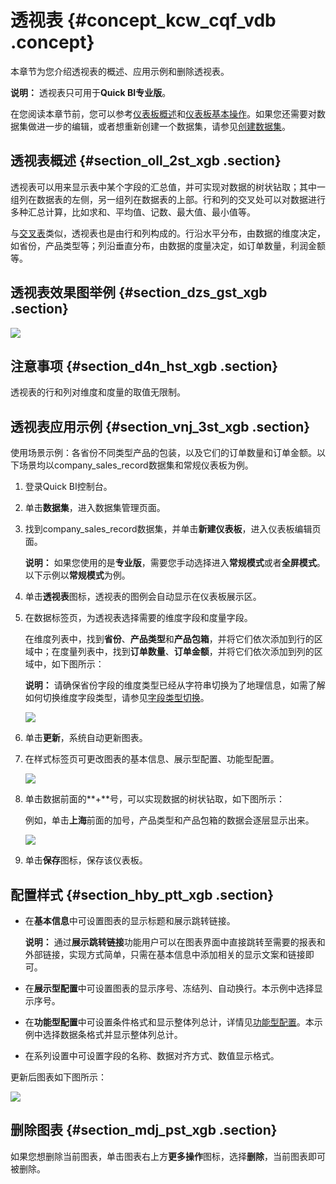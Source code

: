 # 透视表 {#concept_kcw_cqf_vdb .concept}

本章节为您介绍透视表的概述、应用示例和删除透视表。

**说明：** 透视表只可用于**Quick BI专业版**。

在您阅读本章节前，您可以参考[仪表板概述](intl.zh-CN/用户指南/仪表板制作/仪表板概述.md#)和[仪表板基本操作](intl.zh-CN/用户指南/仪表板制作/仪表板基本操作/仪表板基本操作概述.md#)。如果您还需要对数据集做进一步的编辑，或者想重新创建一个数据集，请参见[创建数据集](intl.zh-CN/用户指南/数据建模/管理数据集/创建数据集.md#)。

## 透视表概述 {#section_oll_2st_xgb .section}

透视表可以用来显示表中某个字段的汇总值，并可实现对数据的树状钻取；其中一组列在数据表的左侧，另一组列在数据表的上部。行和列的交叉处可以对数据进行多种汇总计算，比如求和、平均值、记数、最大值、最小值等。

与[交叉表](intl.zh-CN/用户指南/仪表板制作/仪表板图表制作/交叉表.md#)类似，透视表也是由行和列构成的。行沿水平分布，由数据的维度决定，如省份，产品类型等；列沿垂直分布，由数据的度量决定，如订单数量，利润金额等。

## 透视表效果图举例 {#section_dzs_gst_xgb .section}

![](http://static-aliyun-doc.oss-cn-hangzhou.aliyuncs.com/assets/img/9146/156404633239700_zh-CN.png)

## 注意事项 {#section_d4n_hst_xgb .section}

透视表的行和列对维度和度量的取值无限制。

## 透视表应用示例 {#section_vnj_3st_xgb .section}

使用场景示例：各省份不同类型产品的包装，以及它们的订单数量和订单金额。以下场景均以company\_sales\_record数据集和常规仪表板为例。

1.  登录Quick BI控制台。
2.  单击**数据集**，进入数据集管理页面。
3.  找到company\_sales\_record数据集，并单击**新建仪表板**，进入仪表板编辑页面。

    **说明：** 如果您使用的是**专业版**，需要您手动选择进入**常规模式**或者**全屏模式**。以下示例以**常规模式**为例。

4.  单击**透视表**图标，透视表的图例会自动显示在仪表板展示区。
5.  在数据标签页，为透视表选择需要的维度字段和度量字段。

    在维度列表中，找到**省份**、**产品类型**和**产品包箱**，并将它们依次添加到行的区域中；在度量列表中，找到**订单数量**、**订单金额**，并将它们依次添加到列的区域中，如下图所示：

    **说明：** 请确保省份字段的维度类型已经从字符串切换为了地理信息，如需了解如何切换维度字段类型，请参见[字段类型切换](intl.zh-CN/用户指南/数据建模/管理数据集/字段类型切换.md#)。

    ![](http://static-aliyun-doc.oss-cn-hangzhou.aliyuncs.com/assets/img/9146/15640463321878_zh-CN.png)

6.  单击**更新**，系统自动更新图表。
7.  在样式标签页可更改图表的基本信息、展示型配置、功能型配置。

    ![](http://static-aliyun-doc.oss-cn-hangzhou.aliyuncs.com/assets/img/9146/156404633244268_zh-CN.png)

8.  单击数据前面的**+**号，可以实现数据的树状钻取，如下图所示：

    例如，单击**上海**前面的加号，产品类型和产品包箱的数据会逐层显示出来。

    ![](http://static-aliyun-doc.oss-cn-hangzhou.aliyuncs.com/assets/img/9146/15640463321886_zh-CN.png)

9.  单击**保存**图标，保存该仪表板。

## 配置样式 {#section_hby_ptt_xgb .section}

-   在**基本信息**中可设置图表的显示标题和展示跳转链接。

    **说明：** 通过**展示跳转链接**功能用户可以在图表界面中直接跳转至需要的报表和外部链接，实现方式简单，只需在基本信息中添加相关的显示文案和链接即可。

-   在**展示型配置**中可设置图表的显示序号、冻结列、自动换行。本示例中选择显示序号。
-   在**功能型配置**中可设置条件格式和显示整体列总计，详情见[功能型配置](intl.zh-CN/用户指南/仪表板制作/仪表板图表制作/交叉表.md#ul_whc_hvb_ygb)。本示例中选择数据条格式并显示整体列总计。
-   在系列设置中可设置字段的名称、数据对齐方式、数值显示格式。

更新后图表如下图所示：

![](http://static-aliyun-doc.oss-cn-hangzhou.aliyuncs.com/assets/img/9146/156404633344270_zh-CN.png)

## 删除图表 {#section_mdj_pst_xgb .section}

如果您想删除当前图表，单击图表右上方**更多操作**图标，选择**删除**，当前图表即可被删除。

